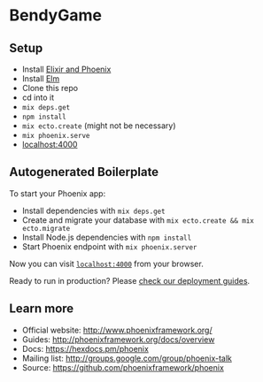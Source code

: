 # BendyGame

## Setup
- Install [Elixir and Phoenix](http://www.phoenixframework.org/docs/installation)
- Install [Elm](http://elm-lang.org:1234/install)
- Clone this repo
- cd into it
- `mix deps.get`
- `npm install`
- `mix ecto.create` (might not be necessary)
- `mix phoenix.serve`
- [localhost:4000](http://localhost:4000)

## Autogenerated Boilerplate

To start your Phoenix app:

  * Install dependencies with `mix deps.get`
  * Create and migrate your database with `mix ecto.create && mix ecto.migrate`
  * Install Node.js dependencies with `npm install`
  * Start Phoenix endpoint with `mix phoenix.server`

Now you can visit [`localhost:4000`](http://localhost:4000) from your browser.

Ready to run in production? Please [check our deployment guides](http://www.phoenixframework.org/docs/deployment).

## Learn more

  * Official website: http://www.phoenixframework.org/
  * Guides: http://phoenixframework.org/docs/overview
  * Docs: https://hexdocs.pm/phoenix
  * Mailing list: http://groups.google.com/group/phoenix-talk
  * Source: https://github.com/phoenixframework/phoenix
